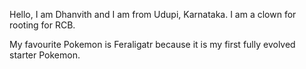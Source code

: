 Hello, I am Dhanvith and I am from Udupi, Karnataka. I am a clown for rooting for RCB.

My favourite Pokemon is Feraligatr because it is my first fully evolved starter Pokemon.



